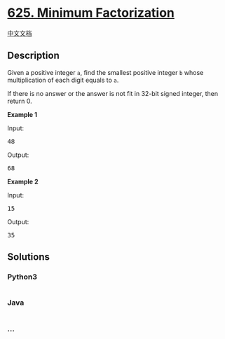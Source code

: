# [625. Minimum Factorization](https://leetcode.com/problems/minimum-factorization)

[中文文档](/solution/0600-0699/0625.Minimum%20Factorization/README.md)

## Description

<p>Given a positive integer <code>a</code>, find the smallest positive integer <code>b</code> whose multiplication of each digit equals to <code>a</code>. </p>

<p>
If there is no answer or the answer is not fit in 32-bit signed integer, then return 0.</p>

<p>
<b>Example 1</b><br>
Input:
<pre>48 </pre>
Output:
<pre>68</pre>
</p>

<p>
<b>Example 2</b><br>
Input: 
<pre>15</pre>

Output:
<pre>35</pre>
</p>

## Solutions

<!-- tabs:start -->

### **Python3**

```python

```

### **Java**

```java

```

### **...**

```

```

<!-- tabs:end -->
